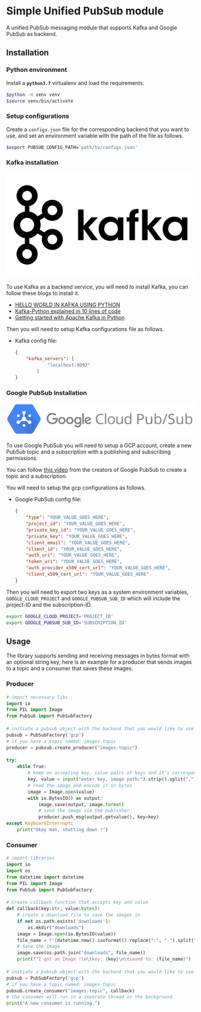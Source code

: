 # Simple Unified PubSub module

A unified PubSub messaging module that supports Kafka and Google PubSub as backend.

## Installation

### Python environment

Install a **`python3.7`** virtualenv and load the requirements.

```bash
$python -m venv venv
$source venv/bin/activate
```

### Setup configurations

Create a `configs.json` file for the corresponding backend that you want to use, and set an environment variable with the path of the file as follows.

```bash
$export PUBSUB_CONFIG_PATH='path/to/configs.json'
```

### Kafka installation

![kafka](assets/kafka.png)

To use Kafka as a backend service, you will need to install Kafka, you can follow these blogs to install it.

- [HELLO WORLD IN KAFKA USING PYTHON](https://timber.io/blog/hello-world-in-kafka-using-python/)
- [Kafka-Python explained in 10 lines of code](https://towardsdatascience.com/kafka-python-explained-in-10-lines-of-code-800e3e07dad1)
- [Getting started with Apache Kafka in Python](https://towardsdatascience.com/getting-started-with-apache-kafka-in-python-604b3250aa05)

Then you will need to setup Kafka configurations file as follows.

- Kafka config file:

    ```json
    {
        "kafka_servers": [
                "localhost:9092"
            ]
    }
    ```

### Google PubSub Installation

![gcp-pubsub](assets/gcp-pubsub.png)

To use Google PubSub you will need to setup a GCP account, create a new PubSub topic and a subscription with a publishing and subscribing permissions.

You can follow [this video](https://youtu.be/f5DOsB7Nlw0) from the creators of Google PubSub to create a topic and a subscription.

You will need to setup the gcp configurations as follows.

- Google PubSub config file:

    ```json
    {
        "type": "YOUR_VALUE_GOES_HERE",
        "project_id": "YOUR_VALUE_GOES_HERE",
        "private_key_id": "YOUR_VALUE_GOES_HERE",
        "private_key": "YOUR_VALUE_GOES_HERE",
        "client_email": "YOUR_VALUE_GOES_HERE",
        "client_id": "YOUR_VALUE_GOES_HERE",
        "auth_uri": "YOUR_VALUE_GOES_HERE",
        "token_uri": "YOUR_VALUE_GOES_HERE",
        "auth_provider_x509_cert_url": "YOUR_VALUE_GOES_HERE",
        "client_x509_cert_url": "YOUR_VALUE_GOES_HERE"
    }
    ```

Then you will need to export two keys as a system environment variables, `GOOGLE_CLOUD_PROJECT` and `GOOGLE_PUBSUB_SUB_ID` which will include the project-ID and the subscription-ID.

```bash
export GOOGLE_CLOUD_PROJECT='PROJECT_ID'
export GOOGLE_PUBSUB_SUB_ID='SUBSCRIPTION_ID'
```

## Usage

The library supports sending and receiving messages in bytes format with an optional string key, here is an example for a producer that sends images to a topic and a consumer that saves these images.

### Producer

```python
# import necessary libs
import io
from PIL import Image
from PubSub import PubSubFactory

# initiate a pubsub object with the backend that you would like to use ['kafka', 'gcp']
pubsub = PubSubFactory('gcp')
# if you have a topic named: images-topic
producer = pubsub.create_producer("images-topic")

try:
    while True:
        # keep on accepting key, value pairs of keys and it's corresponding image path
        key, value = input("enter key, image path:").strip().split(",")
        # read the image and encode it in bytes
        image = Image.open(value)
        with io.BytesIO() as output:
            image.save(output, image.format)
            # send the image via the publisher
            producer.push_msg(output.getvalue(), key=key)
except KeyboardInterrupt:
    print("Okay man, shutting down !")

```

### Consumer

```python
# import libraries
import io
import os
from datetime import datetime
from PIL import Image
from PubSub import PubSubFactory

# Create callback function that accepts key and value
def callback(key:str, value:bytes):
    # create a download file to save the images in
    if not os.path.exists('downloads'):
        os.mkdir("downloads")
    image = Image.open(io.BytesIO(value))
    file_name = f'{datetime.now().isoformat().replace(":", "-").split(".")[0]}.{image.format}'
    # Save the image
    image.save(os.path.join("downloads", file_name))
    print(f"I got an Image !\n\tkey: {key}\n\tsaved to: {file_name}")

# initiate a pubsub object with the backend that you would like to use ['kafka', 'gcp']
pubsub = PubSubFactory('gcp')
# if you have a topic named: images-topic
pubsub.create_consumer("images-topic", callback)
# the consumer will run in a separate thread in the background.
print("A new consumer is running.")
```
